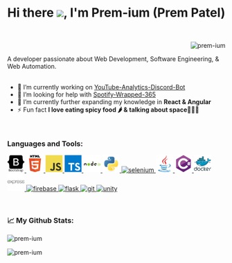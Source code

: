 
<h1 align="center">Hi there <img src="https://github.com/sudnyeshtalekar/sudnyeshtalekar/blob/master/Assets/Hi.gif" width="40px">, I'm Prem-ium (Prem Patel)</h1><br><p align="right"> <img src="https://komarev.com/ghpvc/?username=prem-ium&label=Profile%20views&color=0e75b6&style=flat" alt="prem-ium" /> </p>
A developer passionate about Web Development, Software Engineering, & Web Automation.
<br><br>
<p>

- 🔭 I’m currently working on [YouTube-Analytics-Discord-Bot](https://github.com/Prem-ium/youtube-analytics-bot)
- 🤝 I’m looking for help with [Spotify-Wrapped-365](https://github.com/Prem-ium/Spotify-Wrapped-365)
- 🌱 I’m currently further expanding my knowledge in **React & Angular**
- ⚡ Fun fact **I love eating spicy food 🌶️ & talking about space🌌🧑‍🚀**
<br>
<h3 align="left">Languages and Tools:</h3>
<p align="left">
<a href="https://getbootstrap.com" target="_blank" rel="noreferrer"> <img
src="https://raw.githubusercontent.com/devicons/devicon/master/icons/bootstrap/bootstrap-plain-wordmark.svg"
alt="bootstrap" width="40" height="40" /> </a>
<a href="https://www.w3.org/html/" target="_blank" rel="noreferrer"> <img
src="https://raw.githubusercontent.com/devicons/devicon/master/icons/html5/html5-original-wordmark.svg"
alt="html5" width="40" height="40" /> </a>
<a href="https://developer.mozilla.org/en-US/docs/Web/JavaScript" target="_blank" rel="noreferrer"> <img
src="https://raw.githubusercontent.com/devicons/devicon/master/icons/javascript/javascript-original.svg"
alt="javascript" width="40" height="40" /> </a> <a href="https://www.typescriptlang.org/"
target="_blank" rel="noreferrer"> <img
src="https://raw.githubusercontent.com/devicons/devicon/master/icons/typescript/typescript-original.svg"
alt="typescript" width="40" height="40" /> </a><a href="https://nodejs.org" target="_blank"
rel="noreferrer"> <img
src="https://raw.githubusercontent.com/devicons/devicon/master/icons/nodejs/nodejs-original-wordmark.svg"
alt="nodejs" width="40" height="40" /> </a>
<a href="https://www.python.org" target="_blank" rel="noreferrer"> <img
src="https://raw.githubusercontent.com/devicons/devicon/master/icons/python/python-original.svg"
alt="python" width="40" height="40" /> </a> <a href="https://www.selenium.dev" target="_blank"
rel="noreferrer"> <img
src="https://raw.githubusercontent.com/detain/svg-logos/780f25886640cef088af994181646db2f6b1a3f8/svg/selenium-logo.svg"
alt="selenium" width="40" height="40" /> </a><a href="https://www.java.com" target="_blank"
rel="noreferrer">
<img src="https://raw.githubusercontent.com/devicons/devicon/master/icons/java/java-original.svg" alt="java"
width="40" height="40" /> </a>
<a href="https://www.w3schools.com/cs/" target="_blank" rel="noreferrer"> <img
src="https://raw.githubusercontent.com/devicons/devicon/master/icons/csharp/csharp-original.svg"
alt="csharp" width="40" height="40" /> </a>
<a href="https://www.docker.com/" target="_blank" rel="noreferrer"> <img
src="https://raw.githubusercontent.com/devicons/devicon/master/icons/docker/docker-original-wordmark.svg"
alt="docker" width="40" height="40" /> </a> <a href="https://expressjs.com" target="_blank"
rel="noreferrer"> <img
src="https://raw.githubusercontent.com/devicons/devicon/master/icons/express/express-original-wordmark.svg"
alt="express" width="40" height="40" /> </a> <a href="https://firebase.google.com/" target="_blank"
rel="noreferrer"> <img src="https://www.vectorlogo.zone/logos/firebase/firebase-icon.svg" alt="firebase"
width="40" height="40" /> </a> <a href="https://flask.palletsprojects.com/" target="_blank"
rel="noreferrer"> <img src="https://www.vectorlogo.zone/logos/pocoo_flask/pocoo_flask-icon.svg" alt="flask"
width="40" height="40" /> </a> <a href="https://git-scm.com/" target="_blank" rel="noreferrer"> <img
src="https://www.vectorlogo.zone/logos/git-scm/git-scm-icon.svg" alt="git" width="40" height="40" />
</a>
<a href="https://unity.com/" target="_blank" rel="noreferrer"> <img
src="https://www.vectorlogo.zone/logos/unity3d/unity3d-icon.svg" alt="unity" width="40" height="40" />
</a>
</p>
</p>
<br>
<p align="center"> 
   <h3 align="left">📈 My Github Stats:</h3>
  <img src="https://github-readme-stats.vercel.app/api?username=Prem-ium&show_icons=true&theme=dark" alt="prem-ium"/> 
  <p><img align="center" src="https://github-readme-streak-stats.herokuapp.com/?user=prem-ium&theme=dark" alt="prem-ium" /></p>
</p>

<br>

<!--**Prem-ium/Prem-ium** is a ✨ _special_ ✨ repository because its `README.md` (this file) appears on your GitHub profile.-->
